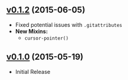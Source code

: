 ## [v0.1.2](https://github.com/bsara/scss-commons/tree/v0.1.2) (2015-06-05)

* Fixed potential issues with `.gitattributes`
* **New Mixins:**
    * `cursor-pointer()`



## [v0.1.0](https://github.com/bsara/scss-commons/tree/v0.1.0) (2015-05-19)

* Initial Release

